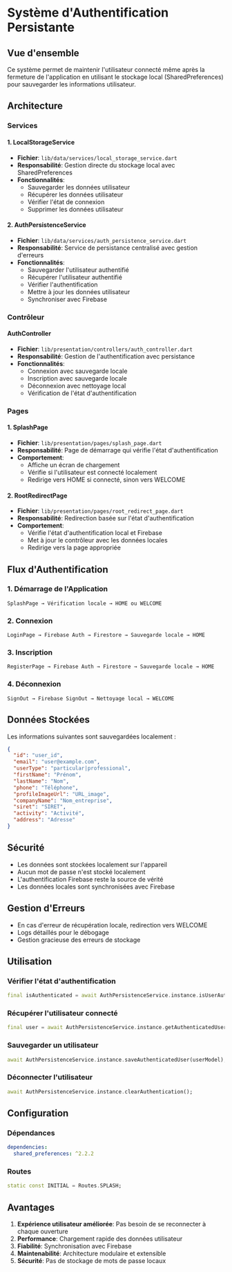 # Système d'Authentification Persistante

## Vue d'ensemble

Ce système permet de maintenir l'utilisateur connecté même après la fermeture de l'application en utilisant le stockage local (SharedPreferences) pour sauvegarder les informations utilisateur.

## Architecture

### Services

#### 1. LocalStorageService
- **Fichier**: `lib/data/services/local_storage_service.dart`
- **Responsabilité**: Gestion directe du stockage local avec SharedPreferences
- **Fonctionnalités**:
  - Sauvegarder les données utilisateur
  - Récupérer les données utilisateur
  - Vérifier l'état de connexion
  - Supprimer les données utilisateur

#### 2. AuthPersistenceService
- **Fichier**: `lib/data/services/auth_persistence_service.dart`
- **Responsabilité**: Service de persistance centralisé avec gestion d'erreurs
- **Fonctionnalités**:
  - Sauvegarder l'utilisateur authentifié
  - Récupérer l'utilisateur authentifié
  - Vérifier l'authentification
  - Mettre à jour les données utilisateur
  - Synchroniser avec Firebase

### Contrôleur

#### AuthController
- **Fichier**: `lib/presentation/controllers/auth_controller.dart`
- **Responsabilité**: Gestion de l'authentification avec persistance
- **Fonctionnalités**:
  - Connexion avec sauvegarde locale
  - Inscription avec sauvegarde locale
  - Déconnexion avec nettoyage local
  - Vérification de l'état d'authentification

### Pages

#### 1. SplashPage
- **Fichier**: `lib/presentation/pages/splash_page.dart`
- **Responsabilité**: Page de démarrage qui vérifie l'état d'authentification
- **Comportement**:
  - Affiche un écran de chargement
  - Vérifie si l'utilisateur est connecté localement
  - Redirige vers HOME si connecté, sinon vers WELCOME

#### 2. RootRedirectPage
- **Fichier**: `lib/presentation/pages/root_redirect_page.dart`
- **Responsabilité**: Redirection basée sur l'état d'authentification
- **Comportement**:
  - Vérifie l'état d'authentification local et Firebase
  - Met à jour le contrôleur avec les données locales
  - Redirige vers la page appropriée

## Flux d'Authentification

### 1. Démarrage de l'Application
```
SplashPage → Vérification locale → HOME ou WELCOME
```

### 2. Connexion
```
LoginPage → Firebase Auth → Firestore → Sauvegarde locale → HOME
```

### 3. Inscription
```
RegisterPage → Firebase Auth → Firestore → Sauvegarde locale → HOME
```

### 4. Déconnexion
```
SignOut → Firebase SignOut → Nettoyage local → WELCOME
```

## Données Stockées

Les informations suivantes sont sauvegardées localement :

```json
{
  "id": "user_id",
  "email": "user@example.com",
  "userType": "particular|professional",
  "firstName": "Prénom",
  "lastName": "Nom",
  "phone": "Téléphone",
  "profileImageUrl": "URL_image",
  "companyName": "Nom_entreprise",
  "siret": "SIRET",
  "activity": "Activité",
  "address": "Adresse"
}
```

## Sécurité

- Les données sont stockées localement sur l'appareil
- Aucun mot de passe n'est stocké localement
- L'authentification Firebase reste la source de vérité
- Les données locales sont synchronisées avec Firebase

## Gestion d'Erreurs

- En cas d'erreur de récupération locale, redirection vers WELCOME
- Logs détaillés pour le débogage
- Gestion gracieuse des erreurs de stockage

## Utilisation

### Vérifier l'état d'authentification
```dart
final isAuthenticated = await AuthPersistenceService.instance.isUserAuthenticated();
```

### Récupérer l'utilisateur connecté
```dart
final user = await AuthPersistenceService.instance.getAuthenticatedUser();
```

### Sauvegarder un utilisateur
```dart
await AuthPersistenceService.instance.saveAuthenticatedUser(userModel);
```

### Déconnecter l'utilisateur
```dart
await AuthPersistenceService.instance.clearAuthentication();
```

## Configuration

### Dépendances
```yaml
dependencies:
  shared_preferences: ^2.2.2
```

### Routes
```dart
static const INITIAL = Routes.SPLASH;
```

## Avantages

1. **Expérience utilisateur améliorée**: Pas besoin de se reconnecter à chaque ouverture
2. **Performance**: Chargement rapide des données utilisateur
3. **Fiabilité**: Synchronisation avec Firebase
4. **Maintenabilité**: Architecture modulaire et extensible
5. **Sécurité**: Pas de stockage de mots de passe locaux 